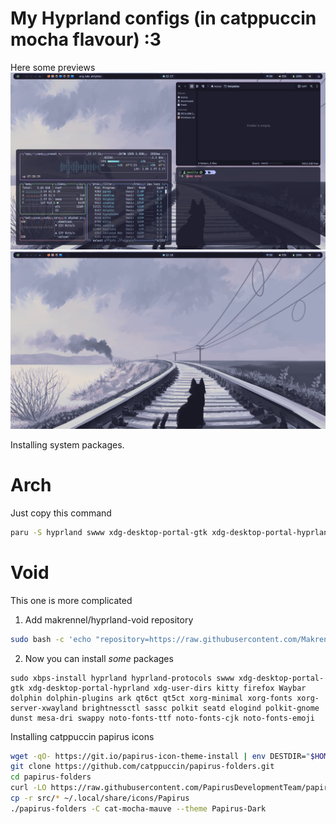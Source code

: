 # My Hyprland configs (in catppuccin mocha flavour) :3

Here some previews
![Screenshot](assets/image0.png)
![Screenshot](assets/image1.png)

Installing system packages.

# Arch
Just copy this command
```bash
paru -S hyprland swww xdg-desktop-portal-gtk xdg-desktop-portal-hyprland xdg-user-dirs kitty firefox waybar rofi-wayland dunst polkit-gnome brightnessctl sassc noto-fonts noto-fonts-cjk noto-fonts-emoji ttf-font-awesome ttf-jetbrains-mono-nerd pipewire pipewire-pulse wireplumber qt6ct qt5ct nwg-look dolphin ark vesktop-bin oh-my-posh-bin darkly-bin hyprshot ttf-readex-pro frameworkintegration nodejs npm swappy
```

# Void
This one is more complicated
1. Add makrennel/hyprland-void repository
```bash
sudo bash -c 'echo "repository=https://raw.githubusercontent.com/Makrennel/hyprland-void/repository-x86_64-glibc" > /etc/xbps.d/hyprland-void.conf'
```
2. Now you can install *some* packages
```
sudo xbps-install hyprland hyprland-protocols swww xdg-desktop-portal-gtk xdg-desktop-portal-hyprland xdg-user-dirs kitty firefox Waybar dolphin dolphin-plugins ark qt6ct qt5ct xorg-minimal xorg-fonts xorg-server-xwayland brightnessctl sassc polkit seatd elogind polkit-gnome dunst mesa-dri swappy noto-fonts-ttf noto-fonts-cjk noto-fonts-emoji
```
Installing catppuccin papirus icons 
```bash
wget -qO- https://git.io/papirus-icon-theme-install | env DESTDIR="$HOME/.local/share/icons" sh
git clone https://github.com/catppuccin/papirus-folders.git 
cd papirus-folders
curl -LO https://raw.githubusercontent.com/PapirusDevelopmentTeam/papirus-folders/master/papirus-folders && chmod +x ./papirus-folders
cp -r src/* ~/.local/share/icons/Papirus
./papirus-folders -C cat-mocha-mauve --theme Papirus-Dark
```

